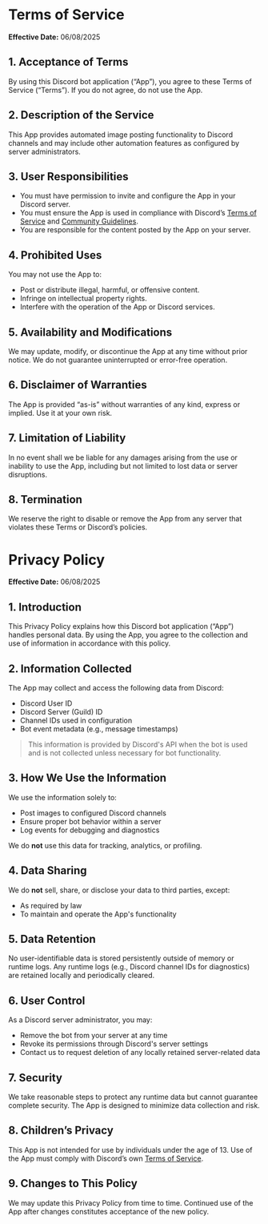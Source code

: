 # Terms of Service

**Effective Date:** 06/08/2025

## 1. Acceptance of Terms

By using this Discord bot application (“App”), you agree to these Terms of Service (“Terms”). If you do not agree, do not use the App.

## 2. Description of the Service

This App provides automated image posting functionality to Discord channels and may include other automation features as configured by server administrators.

## 3. User Responsibilities

- You must have permission to invite and configure the App in your Discord server.
- You must ensure the App is used in compliance with Discord’s [Terms of Service](https://discord.com/terms) and [Community Guidelines](https://discord.com/guidelines).
- You are responsible for the content posted by the App on your server.

## 4. Prohibited Uses

You may not use the App to:

- Post or distribute illegal, harmful, or offensive content.
- Infringe on intellectual property rights.
- Interfere with the operation of the App or Discord services.

## 5. Availability and Modifications

We may update, modify, or discontinue the App at any time without prior notice. We do not guarantee uninterrupted or error-free operation.

## 6. Disclaimer of Warranties

The App is provided “as-is” without warranties of any kind, express or implied. Use it at your own risk.

## 7. Limitation of Liability

In no event shall we be liable for any damages arising from the use or inability to use the App, including but not limited to lost data or server disruptions.

## 8. Termination

We reserve the right to disable or remove the App from any server that violates these Terms or Discord’s policies.

# Privacy Policy

**Effective Date:** 06/08/2025

## 1. Introduction

This Privacy Policy explains how this Discord bot application (“App”) handles personal data. By using the App, you agree to the collection and use of information in accordance with this policy.

## 2. Information Collected

The App may collect and access the following data from Discord:

- Discord User ID
- Discord Server (Guild) ID
- Channel IDs used in configuration
- Bot event metadata (e.g., message timestamps)

> This information is provided by Discord's API when the bot is used and is not collected unless necessary for bot functionality.

## 3. How We Use the Information

We use the information solely to:

- Post images to configured Discord channels
- Ensure proper bot behavior within a server
- Log events for debugging and diagnostics

We do **not** use this data for tracking, analytics, or profiling.

## 4. Data Sharing

We do **not** sell, share, or disclose your data to third parties, except:

- As required by law
- To maintain and operate the App's functionality

## 5. Data Retention

No user-identifiable data is stored persistently outside of memory or runtime logs. Any runtime logs (e.g., Discord channel IDs for diagnostics) are retained locally and periodically cleared.

## 6. User Control

As a Discord server administrator, you may:

- Remove the bot from your server at any time
- Revoke its permissions through Discord's server settings
- Contact us to request deletion of any locally retained server-related data

## 7. Security

We take reasonable steps to protect any runtime data but cannot guarantee complete security. The App is designed to minimize data collection and risk.

## 8. Children’s Privacy

This App is not intended for use by individuals under the age of 13. Use of the App must comply with Discord’s own [Terms of Service](https://discord.com/terms).

## 9. Changes to This Policy

We may update this Privacy Policy from time to time. Continued use of the App after changes constitutes acceptance of the new policy.


